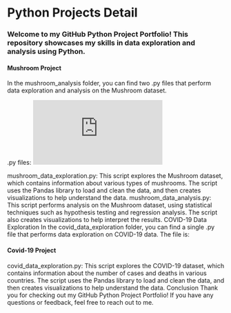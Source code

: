 
<h1>Python Projects Detail</h1>

### Welcome to my GitHub Python Project Portfolio! This repository showcases my skills in data exploration and analysis using Python.

#### Mushroom Project
In the mushroom_analysis folder, you can find two .py files that perform data exploration and analysis on the Mushroom dataset.

.py files:
![Exploratory Analysis](https://github.com/JdGithub0112/Jordan-Davis-Python-Portfolio/blob/main/Python%20Projects/mushroom_Classification_ExploratoryAnalysis.py)

mushroom_data_exploration.py: This script explores the Mushroom dataset, which contains information about various types of mushrooms. The script uses the Pandas library to load and clean the data, and then creates visualizations to help understand the data.
mushroom_data_analysis.py: This script performs analysis on the Mushroom dataset, using statistical techniques such as hypothesis testing and regression analysis. The script also creates visualizations to help interpret the results.
COVID-19 Data Exploration
In the covid_data_exploration folder, you can find a single .py file that performs data exploration on COVID-19 data. The file is:


#### Covid-19 Project
covid_data_exploration.py: This script explores the COVID-19 dataset, which contains information about the number of cases and deaths in various countries. The script uses the Pandas library to load and clean the data, and then creates visualizations to help understand the data.
Conclusion
Thank you for checking out my GitHub Python Project Portfolio! If you have any questions or feedback, feel free to reach out to me.
